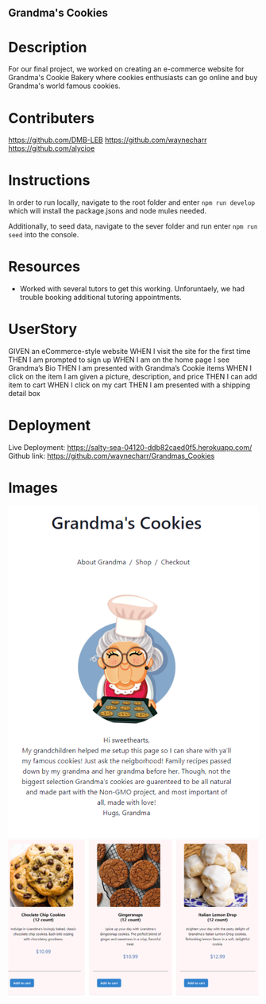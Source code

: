 ## Grandma's Cookies

# Description

For our final project, we worked on creating an e-commerce website for Grandma's Cookie Bakery where cookies enthusiasts can go online and buy Grandma's world famous cookies.

# Contributers
https://github.com/DMB-LEB
https://github.com/waynecharr
https://github.com/alycioe


# Instructions

In order to run locally, navigate to the root folder and enter ```npm run develop``` which will install the package.jsons and node mules needed.

Additionally, to seed data, navigate to the sever folder and run enter ```npm run seed``` into the console. 
 
# Resources

- Worked with several tutors to get this working. Unforuntaely, we had trouble booking additional tutoring appointments. 

# UserStory
GIVEN an eCommerce-style website
WHEN I visit the site for the first time
THEN I am prompted to sign up
WHEN I am on the home page I see Grandma’s Bio
THEN I am presented with Grandma’s Cookie items
WHEN I click on the item I am given a picture, description, and price
THEN I can add item to cart
WHEN I click on my cart
THEN I am presented with a shipping detail box

# Deployment 

Live Deployment: https://salty-sea-04120-ddb82caed0f5.herokuapp.com/
Github link: https://github.com/waynecharr/Grandmas_Cookies

# Images 

<img src=/images/grandma_bio.PNG>
<img src=/images/shop.PNG>





